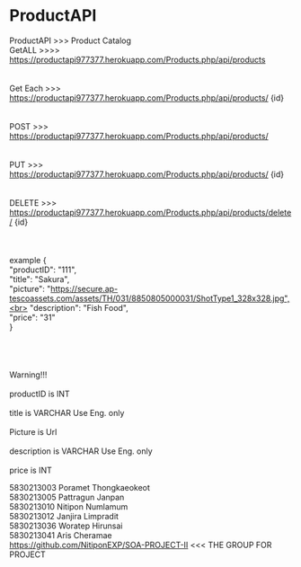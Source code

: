 # ProductAPI
ProductAPI >>> Product Catalog<br>
GetALL >>>> https://productapi977377.herokuapp.com/Products.php/api/products <br>
<br><br>
Get Each >>> https://productapi977377.herokuapp.com/Products.php/api/products/ {id} <br>
<br><br>
POST >>> https://productapi977377.herokuapp.com/Products.php/api/products/<br>
<br><br>
PUT >>> https://productapi977377.herokuapp.com/Products.php/api/products/ {id}<br>
<br><br>
DELETE >>> https://productapi977377.herokuapp.com/Products.php/api/products/delete/ {id}   <br>   
<br><br>
example {<br>
    "productID": "111",<br>
    "title": "Sakura",<br>
    "picture": "https://secure.ap-tescoassets.com/assets/TH/031/8850805000031/ShotType1_328x328.jpg",<br>
    "description": "Fish Food",<br>
    "price": "31"<br>
 }<br>
 <br><br>
<br>
<br>Warning!!!<br>
<br>productID is INT  <br>
<br>title is VARCHAR Use Eng. only<br>
<br>Picture is Url  <br>
<br>description is VARCHAR Use Eng. only<br>
<br>price is INT  <br>

5830213003	Poramet Thongkaeokeot<br>
5830213005	Pattragun Janpan<br>
5830213010	Nitipon Numlamum<br>
5830213012	Janjira Limpradit<br>
5830213036	Woratep Hirunsai<br>
5830213041	Aris Cheramae<br>
https://github.com/NitiponEXP/SOA-PROJECT-II <<< THE GROUP FOR PROJECT <br>
